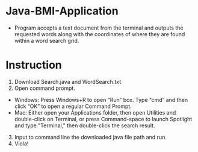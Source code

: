 # Java-BMI-Application
* Program accepts a text document from the terminal and outputs the requested words along with the coordinates of where they are found within a word search grid.

# Instruction
1. Download Search.java and WordSearch.txt
2. Open command prompt. 
* Windows: Press Windows+R to open “Run” box. Type “cmd” and then click “OK” to open a regular Command Prompt. 
* Mac: Either open your Applications folder, then open Utilities and double-click on Terminal, or press Command-space to launch Spotlight and type "Terminal," then double-click the search result.
3. Input to command line the downloaded java file path and run.
4. Viola! 

